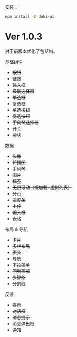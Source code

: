 安装：

```bash
npm install -D doki-ui
```

# Ver 1.0.3

对于前版本优化了包结构。

基础组件

- ~~按钮~~
- ~~链接~~
- ~~输入框~~
- ~~级联选择器~~
- ~~单选框~~
- ~~复选框~~
- ~~单选按钮~~
- ~~复选按钮~~
- ~~手风琴选择器~~
- ~~开关~~
- ~~滑块~~


数据

- ~~头像~~
- ~~轮播图~~
- ~~手风琴~~
- ~~图片~~
- ~~标签~~
- ~~无限滚动（懒加载+虚拟列表）~~
- ~~分页~~
- ~~进度条~~
- ~~上传~~
- ~~输入框~~
- ~~表格~~



布局 & 导航

- ~~卡片~~
- ~~多栏布局~~
- ~~页头~~
- ~~导航~~
- ~~下拉菜单~~
- ~~回到顶部~~
- ~~步骤条~~
- ~~分割线~~

反馈

- ~~提示~~
- ~~对话框~~
- ~~消息提示~~
- ~~消息弹出框~~
- ~~通知~~